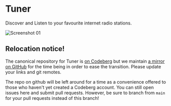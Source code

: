 # Tuner

Discover and Listen to your favourite internet radio stations.

![Screenshot 01](docs/screen_dark_1.4.2.png?raw=true)

## Relocation notice!

The canonical repository for Tuner is [on
Codeberg](https://codeberg.org/tuner/tuner) but we maintain [a
mirror on GitHub](https://github.com/louis77/tuner) for the
time being in order to ease the transition. Please update your links
and git remotes.

The repo on github will be left around for a time as a convenience
offered to those who haven't yet created a Codeberg account. You can
still open issues here and submit pull requests. However, be sure to
branch from `main` for your pull requests instead of this branch!

